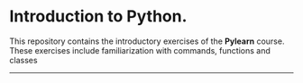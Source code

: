 # Introduction to Python.
This repository contains the introductory exercises of the **Pylearn** course.
These exercises include familiarization with commands, functions and classes

---
